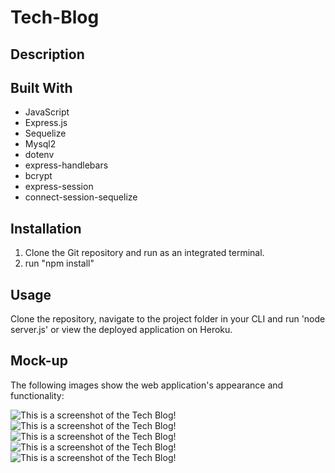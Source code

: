 # Tech-Blog

## Description

## Built With
* JavaScript
* Express.js
* Sequelize
* Mysql2
* dotenv
* express-handlebars
* bcrypt
* express-session
* connect-session-sequelize

## Installation
1. Clone the Git repository and run as an integrated terminal.
2. run "npm install"

## Usage
Clone the repository, navigate to the project folder in your CLI and run 'node server.js' or view the deployed application on Heroku.

## Mock-up

The following images show the web application's appearance and functionality:

![This is a screenshot of the Tech Blog!](./images)
![This is a screenshot of the Tech Blog!](./images)
![This is a screenshot of the Tech Blog!](./images)
![This is a screenshot of the Tech Blog!](./images)
![This is a screenshot of the Tech Blog!](./images)